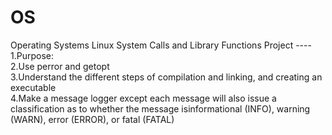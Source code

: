# OS
Operating Systems
Linux System Calls and Library Functions Project
----<br/>
1.Purpose:<br/>
2.Use perror and getopt<br/>
3.Understand the different steps of compilation and linking, and creating an executable<br/>
4.Make a message logger except each  message  will  also  issue  a  classification  as  to  whether  the  message  isinformational (INFO), warning (WARN), error (ERROR), or fatal (FATAL)<br/>
